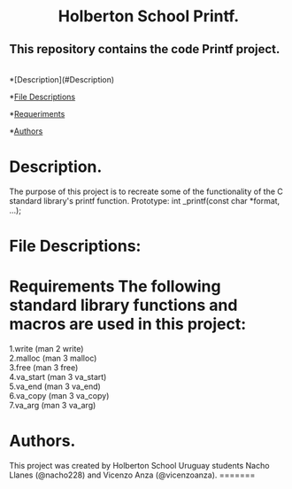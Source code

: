 <h1 align="center"> Holberton School Printf.</h1>
<h2>This repository contains the code Printf project.</h2>
<br>
*[Description](#Description)

*[File Descriptions](#File-Descriptions)

*[Requeriments](#Requeriments) 

*[Authors](#Authors) <br>


<h1> Description. </h1>
The purpose of this project is to recreate some of the functionality of the C standard library's printf function. Prototype: int _printf(const char *format, ...); <br>
<h1> File Descriptions: </h1>


<h1> Requirements The following standard library functions and macros are used in this project:</h1>
1.write (man 2 write) <br>
2.malloc (man 3 malloc) <br>
3.free (man 3 free) <br>
4.va_start (man 3 va_start) <br>
5.va_end (man 3 va_end) <br>
6.va_copy (man 3 va_copy) <br>
7.va_arg (man 3 va_arg) <br>
<h1> Authors. </h1>
This project was created by Holberton School Uruguay students Nacho Llanes (@nacho228) and Vicenzo Anza (@vicenzoanza).
=======
